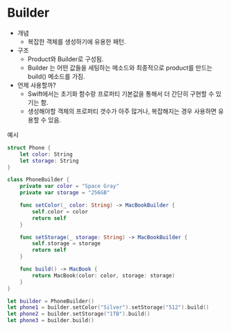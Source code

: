 # Builder

- 개념
    - 복잡한 객체를 생성하기에 유용한 패턴.
- 구조
    - Product와 Builder로 구성됨.
    - Builder 는 어떤 값들을 세팅하는 메소드와 최종적으로 product를 만드는 build() 메소드를 가짐.
- 언제 사용할까?
    - Swift에서는 초기화 함수랑 프로퍼티 기본값을 통해서 더 간단히 구현할 수 있기는 함.
    - 생성해야할 객체의 프로퍼티 갯수가 아주 많거나, 복잡해지는 경우 사용하면 유용할 수 있음.

예시

```swift
struct Phone {
    let color: String
    let storage: String
}

class PhoneBuilder {
    private var color = "Space Gray"
    private var storage = "256GB"

    func setColor(_ color: String) -> MacBookBuilder {
        self.color = color
        return self
    }

    func setStorage(_ storage: String) -> MacBookBuilder {
        self.storage = storage
        return self
    }

    func build() -> MacBook {
        return MacBook(color: color, storage: storage)
    }
}

let builder = PhoneBuilder()
let phone1 = builder.setColor("Silver").setStorage("512").build()
let phone2 = builder.setStorage("1TB").build()
let phone3 = builder.build()
```
